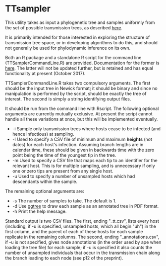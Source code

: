 # TTsampler
This utility takes as input a phylogenetic tree and samples uniformly from the set of possible transmission trees, as described [here](http://www.biorxiv.org/content/early/2017/07/08/160812).

It is primarily intended for those interested in exploring the structure of transmission tree space, or in developing algorithms to do this, and should not generally be used for phylodynamic inference on its own.

Both an R package and a standalone R script for the command line (TTSamplerCommandLine.R) are provided. Documentation for the former is [here](https://github.com/mdhall272/TTsampler/blob/master/TTsampler/TTsampler.pdf). The latter will not be updated further, but is retained and has equal functionality at present (October 2017).

TTSamplerCommandLine.R takes two compulsory arguments. The first should be the input tree in Newick format; it should be binary and since no manipulation is performed by the script, should be exactly the tree of interest. The second is simply a string identifying output files.

It should be run from the command line with Rscript. The following optional arguments are currently mutually exclusive. At present the script cannot handle all these variations at once, but this will be implemented eventually.

* -i Sample only transmission trees where hosts cease to be infected (and hence infectious) at sampling. 
* -I Used to specify a CSV file of minimum and maximum **heights** (not dates) for each host's infection. Assuming branch lengths are in calendar time, these should be given in backwards time with the zero point being the time of the youngest tip in the tree.
* -m Used to specify a CSV file that maps each tip to an identifier for the relevant host. This is for multiple sampling, and is unnecessary if only one or zero tips are present from any single host.
* -u Used to specify a number of unsampled hosts which had descendants within the sample.

The remaining optional arguments are:

* -s The number of samples to take. The default is 1.
* -d Use [ggtree](https://bioconductor.org/packages/release/bioc/html/ggtree.html) to draw each sample as an annotated tree in PDF format.
* -h Print the help message.

Standard output is two CSV files. The first, ending "\_tt.csv", lists every host (including, if -u is specified, unsampled hosts, which all begin "uh") in the first column, and the parent of each of these hosts for each sample replicate in the remaining columns. The second, ending "\_annotations.csv", if -u is not specified, gives node annotations (in the order used by ape when loading the tree file) for each sample; if -u is specified it also counts the number of unsampled individuals that occur in the transmission chain along the branch leading to each node (see p12 of the preprint).
